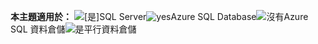 <Token>**本主題適用於：** ![[是]](media/yes.png)SQL Server![yes](media/yes.png)Azure SQL Database![沒有](media/no.png)Azure SQL 資料倉儲![是](media/yes.png)平行資料倉儲 </Token>
